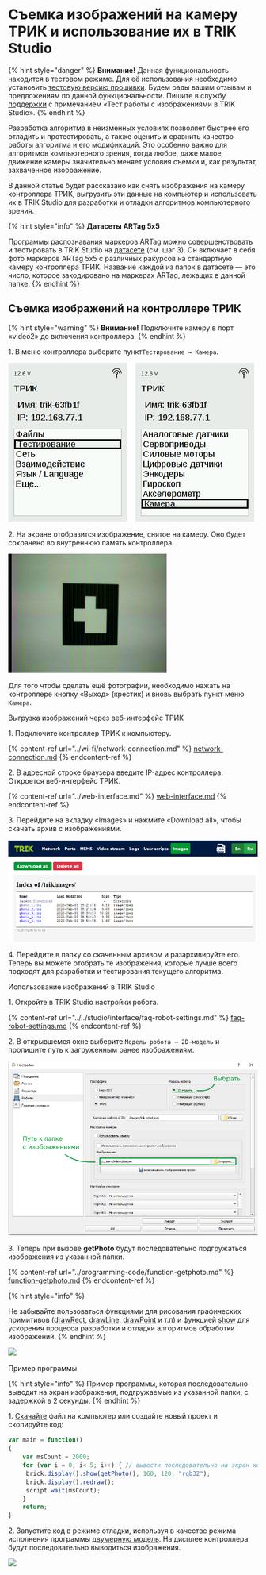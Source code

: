 # Съемка изображений на камеру ТРИК и использование их в TRIK Studio

{% hint style="danger" %}
**Внимание!** Данная функциональность находится в тестовом режиме. Для её использования необходимо установить [тестовую версию прошивки](https://dl.trikset.com/distro/testing/trik-image-core-trikboard-20200219175703.rootfs.img.xz). Будем рады вашим отзывам и предложениям по данной функциональности. Пишите в службу [поддержки](https://trikset.com/support) с примечанием «Тест работы с изображениями в TRIK Studio».
{% endhint %}

Разработка алгоритма в неизменных условиях позволяет быстрее его отладить и протестировать, а также оценить и сравнить качество работы алгоритма и его модификаций. Это особенно важно для алгоритмов компьютерного зрения, когда любое, даже малое, движение камеры значительно меняет условия съемки и, как результат, захваченное изображение.

В данной статье будет рассказано как снять изображения на камеру контроллера ТРИК, выгрузить эти данные на компьютер и использовать их в TRIK Studio для разработки и отладки алгоритмов компьютерного зрения.

{% hint style="info" %}
**Датасеты
&#x20;ARTag 5x5**

Программы распознавания маркеров ARTag можно совершенствовать и тестировать в TRIK Studio на [датасете](https://dl.trikset.com/trikset-help/ARTags.zip) (см. шаг 3). Он включает в себя фото маркеров ARTag 5x5 с различных ракурсов на стандартную камеру контроллера ТРИК. Название каждой из папок в датасете — это число, которое закодировано на маркерах ARTag, лежащих в данной папке.
{% endhint %}

## **Съемка изображений на контроллере ТРИК**

{% hint style="warning" %}
**Внимание!** Подключите камеру в порт «video2» до включения контроллера.
{% endhint %}


1\. В меню контроллера выберите пункт`Тестирование → Камера`.

![](../../.gitbook/assets/trik-menu-test-camera.png)

2\. На экране отобразится изображение, снятое на камеру. Оно будет сохранено во внутреннюю память контроллера.&#x20;

![Пример полученного изображения с маркером ARTag](../../.gitbook/assets/trik-screen-photo.jpg)

Для того чтобы сделать ещё фотографии, необходимо нажать на контроллере кнопку «Выход» (крестик) и вновь выбрать пункт меню `Камера`.&#x20;


Выгрузка изображений через веб-интерфейс ТРИК


1\. Подключите контроллер ТРИК к компьютеру.

{% content-ref url="../wi-fi/network-connection.md" %}
[network-connection.md](../wi-fi/network-connection.md)
{% endcontent-ref %}

2\. В адресной строке браузера введите IP-адрес контроллера. Откроется веб-интерфейс ТРИК.

{% content-ref url="../web-interface.md" %}
[web-interface.md](../web-interface.md)
{% endcontent-ref %}

3\. Перейдите на вкладку «Images» и нажмите «Download all», чтобы скачать архив с изображениями.

![](../../.gitbook/assets/trik-web-pnl-images.png)


4\. Перейдите в папку со скаченным архивом и разархивируйте его. Теперь вы можете отобрать те изображения, которые лучше всего подходят для разработки и тестирования текущего алгоритма.

Использование изображений в TRIK Studio


1\. Откройте в TRIK Studio настройки робота.

{% content-ref url="../../studio/interface/faq-robot-settings.md" %}
[faq-robot-settings.md](../../studio/interface/faq-robot-settings.md)
{% endcontent-ref %}

2\. В открывшемся окне выберите `Модель робота → 2D-модель` и пропишите путь к загруженным ранее изображениям.

![](../../.gitbook/assets/ts-settings-robots-camera.png)


3\. Теперь при вызове **getPhoto** будут последовательно подгружаться изображения из указанной папки. &#x20;

{% content-ref url="../programming-code/function-getphoto.md" %}
[function-getphoto.md](../programming-code/function-getphoto.md)
{% endcontent-ref %}

{% hint style="info" %}

Не забывайте пользоваться функциями для рисования графических примитивов ([drawRect](../programming-code/object-brick/class-display.md#drawrect), [drawLine](../programming-code/object-brick/class-display.md#drawline), [drawPoint](../programming-code/object-brick/class-display.md#drawpoint) и т.п) и функцией [show](../programming-code/object-brick/class-display.md#show) для ускорения процесса разработки и отладки алгоритмов обработки изображений.
{% endhint %}

![](../../.gitbook/assets/screen\_record\_2.gif)

Пример программы


{% hint style="info" %}
Пример программы, которая последовательно выводит на экран изображения, подгружаемые из указанной папки, с задержкой в 2 секунды.
{% endhint %}


1\. [Скачайте](https://drive.google.com/open?id=1B-OcmMpYiCu5iMWoJRawnvL54F-MhHp7) файл на компьютер или создайте новый проект и скопируйте код:

```javascript
var main = function()
{   
    var msCount = 2000;
    for (var i = 0; i< 5; i++) { // вывести последовательно на экран контроллера 5 изображений   	 
   	 brick.display().show(getPhoto(), 160, 120, "rgb32");
   	 brick.display().redraw();
   	 script.wait(msCount);   	 
    } 
	return;
}
```

2\. Запустите код в режиме отладки, используя в качестве режима исполнения программы [двумерную модель](../../studio/2d-model/). На дисплее контроллера будут последовательно выводиться изображения.

![](../../.gitbook/assets/screen\_record\_1.gif)
